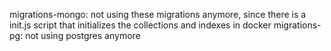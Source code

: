 migrations-mongo: not using these migrations anymore, since there is a init.js script that initializes the collections and indexes in docker
migrations-pg: not using postgres anymore